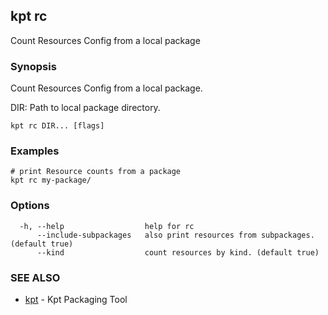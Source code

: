 ## kpt rc

Count Resources Config from a local package

### Synopsis

Count Resources Config from a local package.

  DIR:
    Path to local package directory.


```
kpt rc DIR... [flags]
```

### Examples

```
# print Resource counts from a package
kpt rc my-package/

```

### Options

```
  -h, --help                  help for rc
      --include-subpackages   also print resources from subpackages. (default true)
      --kind                  count resources by kind. (default true)
```

### SEE ALSO

* [kpt](kpt.md)	 - Kpt Packaging Tool

